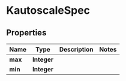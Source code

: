 

# KautoscaleSpec


## Properties

| Name | Type | Description | Notes |
|------------ | ------------- | ------------- | -------------|
|**max** | **Integer** |  |  |
|**min** | **Integer** |  |  |



